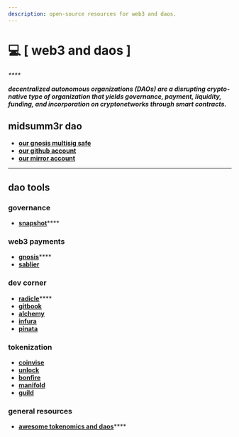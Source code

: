 ```yaml
---
description: open-source resources for web3 and daos.
---
```


# 💻 \[ web3 and daos ]

_****_

_**decentralized autonomous organizations (DAOs) are a disrupting crypto-native type of organization that yields governance, payment, liquidity, funding, and incorporation on cryptonetworks through smart contracts.**_



## midsumm3r dao&#x20;

* ****[**our gnosis multisig safe**](http://safe.midsumm3r.xyz/)****
* ****[**our github account**](https://github.com/Midsumm3rDAO)****
* ****[**our mirror account**](https://mirror.xyz/midsumm3r.eth)****

****

## dao tools

### governance

* [**snapshot**](https://snapshot.org/#/)****

### web3 payments

* [**gnosis**](https://gnosis.io/)****
* ****[**sablier**](https://sablier.finance/)****

### dev corner

* [**radicle**](https://radicle.xyz/)****
* ****[**gitbook**](https://www.gitbook.com/)****
* ****[**alchemy**](https://www.alchemy.com/)****
* ****[**infura**](https://infura.io/)****
* ****[**pinata**](https://www.pinata.cloud/)****

### tokenization

* ****[**coinvise**](https://www.coinvise.co/)****
* ****[**unlock**](https://unlock-protocol.com/)****
* ****[**bonfire**](https://www.trybonfire.xyz/)****
* ****[**manifold**](https://www.manifold.xyz/)****
* ****[**guild**](https://guild.xyz/)****



### general resources

* [**awesome tokenomics and daos**](https://github.com/bt3gl-labs/Awesome-Tokenomics-and-DAOs)****



